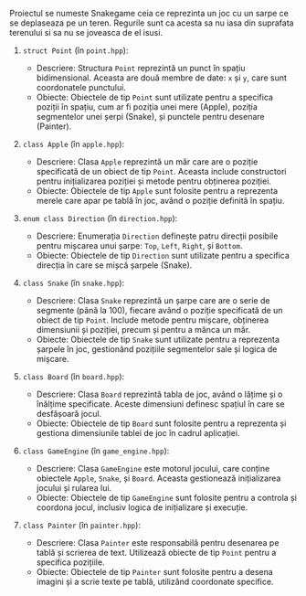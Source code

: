 Proiectul se numeste Snakegame ceia ce reprezinta un joc cu un sarpe ce se deplaseaza pe un teren.
Regurile sunt ca acesta sa nu iasa din suprafata terenului si sa nu se joveasca de el isusi.

1. `struct Point` (în `point.hpp`):
   - Descriere: Structura `Point` reprezintă un punct în spațiu bidimensional. Aceasta are două membre de date: `x` și `y`, care sunt coordonatele punctului.
   - Obiecte: Obiectele de tip `Point` sunt utilizate pentru a specifica poziții în spațiu, cum ar fi poziția unei mere (Apple), poziția segmentelor unei șerpi (Snake), și punctele pentru desenare (Painter).

2. `class Apple` (în `apple.hpp`):
   - Descriere: Clasa `Apple` reprezintă un măr care are o poziție specificată de un obiect de tip `Point`. Aceasta include constructori pentru inițializarea poziției și metode pentru obținerea poziției.
   - Obiecte: Obiectele de tip `Apple` sunt folosite pentru a reprezenta merele care apar pe tablă în joc, având o poziție definită în spațiu.

3. `enum class Direction` (în `direction.hpp`):
   - Descriere: Enumerația `Direction` definește patru direcții posibile pentru mișcarea unui șarpe: `Top`, `Left`, `Right`, și `Bottom`.
   - Obiecte: Obiectele de tip `Direction` sunt utilizate pentru a specifica direcția în care se mișcă șarpele (Snake).

4. `class Snake` (în `snake.hpp`):
   - Descriere: Clasa `Snake` reprezintă un șarpe care are o serie de segmente (până la 100), fiecare având o poziție specificată de un obiect de tip `Point`. Include metode pentru mișcare, obținerea dimensiunii și poziției, precum și pentru a mânca un măr.
   - Obiecte: Obiectele de tip `Snake` sunt utilizate pentru a reprezenta șarpele în joc, gestionând pozițiile segmentelor sale și logica de mișcare.

5. `class Board` (în `board.hpp`):
   - Descriere: Clasa `Board` reprezintă tabla de joc, având o lățime și o înălțime specificate. Aceste dimensiuni definesc spațiul în care se desfășoară jocul.
   - Obiecte: Obiectele de tip `Board` sunt folosite pentru a reprezenta și gestiona dimensiunile tablei de joc în cadrul aplicației.

6. `class GameEngine` (în `game_engine.hpp`):
   - Descriere: Clasa `GameEngine` este motorul jocului, care conține obiectele `Apple`, `Snake`, și `Board`. Aceasta gestionează inițializarea jocului și rularea lui.
   - Obiecte: Obiectele de tip `GameEngine` sunt folosite pentru a controla și coordona jocul, inclusiv logica de inițializare și execuție.

7. `class Painter` (în `painter.hpp`):
   - Descriere: Clasa `Painter` este responsabilă pentru desenarea pe tablă și scrierea de text. Utilizează obiecte de tip `Point` pentru a specifica pozițiile.
   - Obiecte: Obiectele de tip `Painter` sunt folosite pentru a desena imagini și a scrie texte pe tablă, utilizând coordonate specifice.
